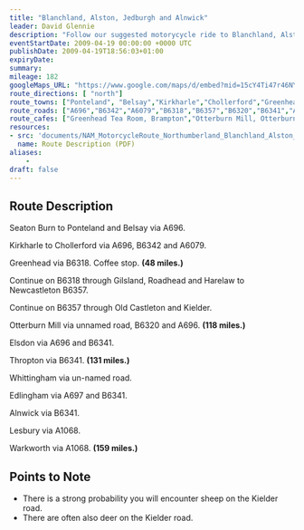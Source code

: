 ```yaml
---
title: "Blanchland, Alston, Jedburgh and Alnwick"
leader: David Glennie
description: "Follow our suggested motorycycle ride to Blanchland, Alston, Jedburgh and Alnwick."
eventStartDate: 2009-04-19 00:00:00 +0000 UTC
publishDate: 2009-04-19T18:56:03+01:00
expiryDate:
summary:
mileage: 182
googleMaps_URL: "https://www.google.com/maps/d/embed?mid=15cY4Ti47r46NYRrhHzIsqYpkOrD1LSlW"
route_directions: [ "north"]
route_towns: ["Ponteland", "Belsay","Kirkharle","Chollerford","Greenhead","Gilsland","Roadhead","Harelaw","Newcastleton","Old Castleton","Kielder","Otterburn","Elsdon","Thropton","Whittingham","Edlingham","Alnwick","Lesbury","Warkworth"]
route_roads: ["A696","B6342","A6079","B6318","B6357","B6320","B6341","A697","A1068"]
route_cafes: ["Greenhead Tea Room, Brampton","Otterburn Mill, Otterburn"]
resources:
- src: 'documents/NAM_MotorcycleRoute_Northumberland_Blanchland_Alston_Jedburgh_Alnwick.pdf'
  name: Route Description (PDF)
aliases:
    - 
draft: false
---
```


## Route Description

Seaton Burn to Ponteland and Belsay via A696.

Kirkharle to Chollerford via A696, B6342 and A6079.

Greenhead via B6318. Coffee stop. **(48 miles.)**

Continue on B6318 through Gilsland, Roadhead and Harelaw to Newcastleton B6357.

Continue on B6357 through Old Castleton and Kielder. 

Otterburn Mill via unnamed road, B6320 and A696. **(118 miles.)**

Elsdon via A696 and B6341.

Thropton via B6341. **(131 miles.)**

Whittingham via un-named road.

Edlingham via A697 and B6341.

Alnwick via B6341.

Lesbury via A1068.

Warkworth via A1068. **(159 miles.)**

## Points to Note
- There is a strong probability you will encounter sheep on the Kielder road.
- There are often also deer on the Kielder road.



